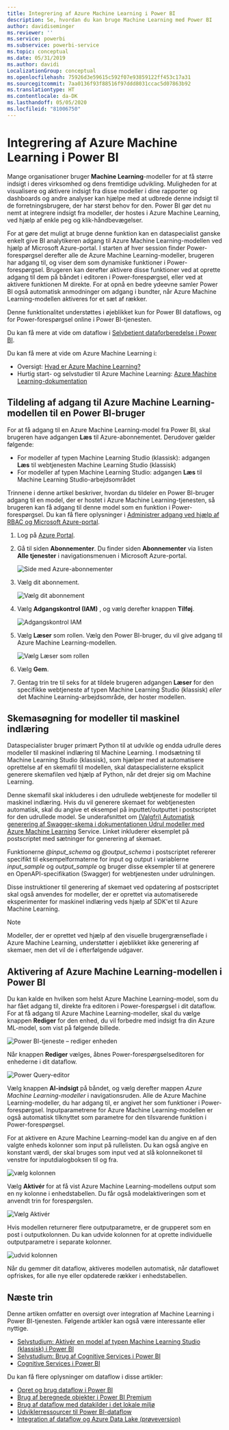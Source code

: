```yaml
---
title: Integrering af Azure Machine Learning i Power BI
description: Se, hvordan du kan bruge Machine Learning med Power BI
author: davidiseminger
ms.reviewer: ''
ms.service: powerbi
ms.subservice: powerbi-service
ms.topic: conceptual
ms.date: 05/31/2019
ms.author: davidi
LocalizationGroup: conceptual
ms.openlocfilehash: 75926d3e59615c592f07e93859122ff453c17a31
ms.sourcegitcommit: 7aa0136f93f88516f97ddd8031ccac5d07863b92
ms.translationtype: HT
ms.contentlocale: da-DK
ms.lasthandoff: 05/05/2020
ms.locfileid: "81006750"
---
```

# <a name="azure-machine-learning-integration-in-power-bi"></a>Integrering af Azure Machine Learning i Power BI

Mange organisationer bruger **Machine Learning**-modeller for at få større indsigt i deres virksomhed og dens fremtidige udvikling. Muligheden for at visualisere og aktivere indsigt fra disse modeller i dine rapporter og dashboards og andre analyser kan hjælpe med at udbrede denne indsigt til de forretningsbrugere, der har størst behov for den.  Power BI gør det nu nemt at integrere indsigt fra modeller, der hostes i Azure Machine Learning, ved hjælp af enkle peg og klik-håndbevægelser.

For at gøre det muligt at bruge denne funktion kan en dataspecialist ganske enkelt give BI analytikeren adgang til Azure Machine Learning-modellen ved hjælp af Microsoft Azure-portal.  I starten af hver session finder Power-forespørgsel derefter alle de Azure Machine Learning-modeller, brugeren har adgang til, og viser dem som dynamiske funktioner i Power-forespørgsel.  Brugeren kan derefter aktivere disse funktioner ved at oprette adgang til dem på båndet i editoren i Power-forespørgsel, eller ved at aktivere funktionen M direkte. For at opnå en bedre ydeevne samler Power BI også automatisk anmodninger om adgang i bundter, når Azure Machine Learning-modellen aktiveres for et sæt af rækker.

Denne funktionalitet understøttes i øjeblikket kun for Power BI dataflows, og for Power-forespørgsel online i Power BI-tjenesten.

Du kan få mere at vide om dataflow i [Selvbetjent dataforberedelse i Power BI](service-dataflows-overview.md).

Du kan få mere at vide om Azure Machine Learning i:

- Oversigt:  [Hvad er Azure Machine Learning?](https://docs.microsoft.com/azure/machine-learning/service/overview-what-is-azure-ml)
- Hurtig start- og selvstudier til Azure Machine Learning:  [Azure Machine Learning-dokumentation](https://docs.microsoft.com/azure/machine-learning/)

## <a name="granting-access-to-the-azure-ml-model-to-a-power-bi-user"></a>Tildeling af adgang til Azure Machine Learning-modellen til en Power BI-bruger

For at få adgang til en Azure Machine Learning-model fra Power BI, skal brugeren have adgangen **Læs** til Azure-abonnementet.  Derudover gælder følgende:

- For modeller af typen Machine Learning Studio (klassisk): adgangen **Læs** til webtjenesten Machine Learning Studio (klassisk)
- For modeller af typen Machine Learning Studio: adgangen **Læs** til Machine Learning Studio-arbejdsområdet

Trinnene i denne artikel beskriver, hvordan du tildeler en Power BI-bruger adgang til en model, der er hostet i Azure Machine Learning-tjenesten, så brugeren kan få adgang til denne model som en funktion i Power-forespørgsel.  Du kan få flere oplysninger i [Administrer adgang ved hjælp af RBAC og Microsoft Azure-portal](https://docs.microsoft.com/azure/role-based-access-control/role-assignments-portal).

1. Log på [Azure Portal](https://portal.azure.com).

2. Gå til siden **Abonnementer**. Du finder siden **Abonnementer** via listen **Alle tjenester** i navigationsmenuen i Microsoft Azure-portal.

    ![Side med Azure-abonnementer](media/service-machine-learning-integration/machine-learning-integration_01.png)

3. Vælg dit abonnement.

    ![Vælg dit abonnement](media/service-machine-learning-integration/machine-learning-integration_02.png)

4. Vælg **Adgangskontrol (IAM)** , og vælg derefter knappen **Tilføj**.

    ![Adgangskontrol IAM](media/service-machine-learning-integration/machine-learning-integration_03.png)

5. Vælg **Læser** som rollen. Vælg den Power BI-bruger, du vil give adgang til Azure Machine Learning-modellen.

    ![Vælg Læser som rollen](media/service-machine-learning-integration/machine-learning-integration_04.png)

6. Vælg **Gem**.

7. Gentag trin tre til seks for at tildele brugeren adgangen **Læser** for den specifikke webtjeneste af typen Machine Learning Studio (klassisk) *eller* det Machine Learning-arbejdsområde, der hoster modellen.


## <a name="schema-discovery-for-machine-learning-models"></a>Skemasøgning for modeller til maskinel indlæring

Dataspecialister bruger primært Python til at udvikle og endda udrulle deres modeller til maskinel indlæring til Machine Learning.  I modsætning til Machine Learning Studio (klassisk), som hjælper med at automatisere oprettelse af en skemafil til modellen, skal dataspecialisterne eksplicit generere skemafilen ved hjælp af Python, når det drejer sig om Machine Learning.

Denne skemafil skal inkluderes i den udrullede webtjeneste for modeller til maskinel indlæring. Hvis du vil generere skemaet for webtjenesten automatisk, skal du angive et eksempel på inputtet/outputtet i postscriptet for den udrullede model. Se underafsnittet om [(Valgfri) Automatisk generering af Swagger-skema i dokumentationen Udrul modeller med Azure Machine Learning](https://docs.microsoft.com/azure/machine-learning/how-to-deploy-and-where#optional-define-model-web-service-schema) Service. Linket inkluderer eksemplet på postscriptet med sætninger for generering af skemaet. 

Funktionerne *\@input_schema* og *\@output_schema* i postscriptet refererer specifikt til eksempelformaterne for input og output i variablerne *input_sample* og *output_sample* og bruger disse eksempler til at generere en OpenAPI-specifikation (Swagger) for webtjenesten under udrulningen.

Disse instruktioner til generering af skemaet ved opdatering af postscriptet skal også anvendes for modeller, der er oprettet via automatiserede eksperimenter for maskinel indlæring veds hjælp af SDK'et til Azure Machine Learning.

> [!NOTE]
> Modeller, der er oprettet ved hjælp af den visuelle brugergrænseflade i Azure Machine Learning, understøtter i øjeblikket ikke generering af skemaer, men det vil de i efterfølgende udgaver. 

## <a name="invoking-the-azure-ml-model-in-power-bi"></a>Aktivering af Azure Machine Learning-modellen i Power BI

Du kan kalde en hvilken som helst Azure Machine Learning-model, som du har fået adgang til, direkte fra editoren i Power-forespørgsel i dit dataflow. For at få adgang til Azure Machine Learning-modeller, skal du vælge knappen **Rediger** for den enhed, du vil forbedre med indsigt fra din Azure ML-model, som vist på følgende billede.

![Power BI-tjeneste – rediger enheden](media/service-machine-learning-integration/machine-learning-integration_05.png)

Når knappen **Rediger** vælges, åbnes Power-forespørgselseditoren for enhederne i dit dataflow.

![Power Query-editor](media/service-machine-learning-integration/machine-learning-integration_06.png)

Vælg knappen **AI-indsigt** på båndet, og vælg derefter mappen _Azure Machine Learning-modeller_ i navigationsruden. Alle de Azure Machine Learning-modeller, du har adgang til, er angivet her som funktioner i Power-forespørgsel. Inputparametrene for Azure Machine Learning-modellen er også automatisk tilknyttet som parametre for den tilsvarende funktion i Power-forespørgsel.

For at aktivere en Azure Machine Learning-model kan du angive en af den valgte enheds kolonner som input på rullelisten. Du kan også angive en konstant værdi, der skal bruges som input ved at slå kolonneikonet til venstre for inputdialogboksen til og fra.

![vælg kolonnen](media/service-machine-learning-integration/machine-learning-integration_07.png)

Vælg **Aktivér** for at få vist Azure Machine Learning-modellens output som en ny kolonne i enhedstabellen. Du får også modelaktiveringen som et anvendt trin for forespørgslen.

![Vælg Aktivér](media/service-machine-learning-integration/machine-learning-integration_08.png)

Hvis modellen returnerer flere outputparametre, er de grupperet som en post i outputkolonnen. Du kan udvide kolonnen for at oprette individuelle outputparametre i separate kolonner.

![udvid kolonnen](media/service-machine-learning-integration/machine-learning-integration_09.png)

Når du gemmer dit dataflow, aktiveres modellen automatisk, når dataflowet opfriskes, for alle nye eller opdaterede rækker i enhedstabellen.

## <a name="next-steps"></a>Næste trin

Denne artiken omfatter en oversigt over integration af Machine Learning i Power BI-tjenesten. Følgende artikler kan også være interessante eller nyttige. 

* [Selvstudium: Aktivér en model af typen Machine Learning Studio (klassisk) i Power BI](service-tutorial-invoke-machine-learning-model.md)
* [Selvstudium: Brug af Cognitive Services i Power BI](service-tutorial-use-cognitive-services.md)
* [Cognitive Services i Power BI](service-cognitive-services.md)

Du kan få flere oplysninger om dataflow i disse artikler:
* [Opret og brug dataflow i Power BI](service-dataflows-create-use.md)
* [Brug af beregnede objekter i Power BI Premium](service-dataflows-computed-entities-premium.md)
* [Brug af dataflow med datakilder i det lokale miljø](service-dataflows-on-premises-gateways.md)
* [Udviklerressourcer til Power BI-dataflow](service-dataflows-developer-resources.md)
* [Integration af dataflow og Azure Data Lake (prøveversion)](service-dataflows-azure-data-lake-integration.md)


